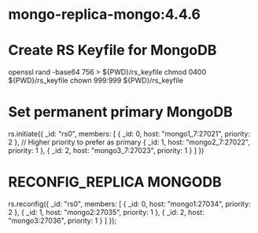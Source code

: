 # mongo-replica-mongo:4.4.6

# Create RS Keyfile for MongoDB
  openssl rand -base64 756 > ${PWD}/rs_keyfile
  chmod 0400 ${PWD}/rs_keyfile
  chown 999:999 ${PWD}/rs_keyfile

# Set permanent primary MongoDB

  rs.initiate({
    _id: "rs0",
    members: [
    { _id: 0, host: "mongo1_7:27021", priority: 2 },  // Higher priority to prefer as primary
    { _id: 1, host: "mongo2_7:27022", priority: 1 },
    { _id: 2, host: "mongo3_7:27023", priority: 1 }
    ]
  })

# RECONFIG_REPLICA MONGODB
  rs.reconfig({
    _id: "rs0",
    members: [
    { _id: 0, host: "mongo1:27034", priority: 2 },
    { _id: 1, host: "mongo2:27035", priority: 1 },
    { _id: 2, host: "mongo3:27036", priority: 1 }
    ]
  });
